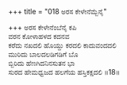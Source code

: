+++
title = "018 ಅರಸ ಕೇಳೇನೆಮ್ಬೆನೈ"

+++
ಅರಸ ಕೇಳೇನೆಂಬೆನೈ ಕಪಿ   
ವರನ ಕೋಳಾಹಳದ ಕದನವ   
ಕರೆದು ನಖದಲಿ ಹೊಯ್ದು ಕರದಲಿ ಕಾದುವಂದದಲಿ   
ಮುರಿದು ಬಾಲದಲಡಿಗಡಿಗೆ ಬೊ   
ಬ್ಬಿರಿದು ಹೆಣಗಿದನಿನಸುತನ ಭಾ   
ಸುರದ ಹೇಮಧ್ವಜದ ಹಲಗೆಯ ಹಸ್ತಿಕಕ್ಷದಲಿ      ॥18॥